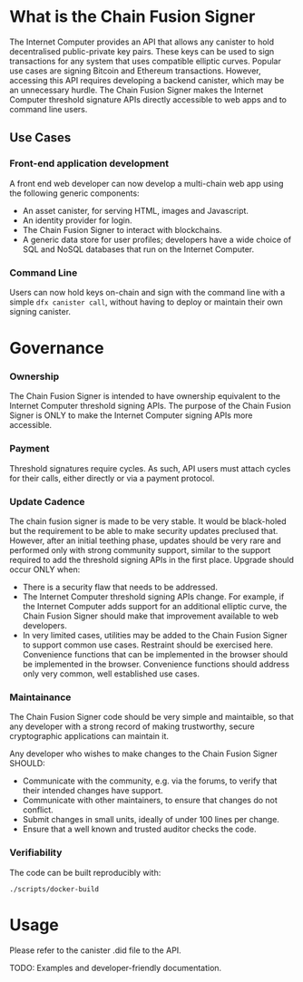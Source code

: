 # What is the Chain Fusion Signer

The Internet Computer provides an API that allows any canister to hold decentralised public-private key pairs.  These keys can be used to sign transactions for any system that uses compatible elliptic curves.  Popular use cases are signing Bitcoin and Ethereum transactions.  However, accessing this API requires developing a backend canister, which may be an unnecessary hurdle.  The Chain Fusion Signer makes the Internet Computer threshold signature APIs directly accessible to web apps and to command line users.

## Use Cases

### Front-end application development

A front end web developer can now develop a multi-chain web app using the following generic components:

- An asset canister, for serving HTML, images and Javascript.
- An identity provider for login.
- The Chain Fusion Signer to interact with blockchains.
- A generic data store for user profiles; developers have a wide choice of SQL and NoSQL databases that run on the Internet Computer.

### Command Line

Users can now hold keys on-chain and sign with the command line with a simple `dfx canister call`, without having to deploy or maintain their own signing canister.

# Governance
### Ownership
The Chain Fusion Signer is intended to have ownership equivalent to the Internet Computer threshold signing APIs.  The purpose of the Chain Fusion Signer is ONLY to make the Internet Computer signing APIs more accessible.

### Payment
Threshold signatures require cycles.  As such, API users must attach cycles for their calls, either directly or via a payment protocol.

### Update Cadence
The chain fusion signer is made to be very stable.  It would be black-holed but the requirement to be able to make security updates preclused that.  However, after an initial teething phase, updates should be very rare and performed only with strong community support, similar to the support required to add the threshold signing APIs in the first place.  Upgrade should occur ONLY when:

* There is a security flaw that needs to be addressed.
* The Internet Computer threshold signing APIs change.  For example, if the Internet Computer adds support for an additional elliptic curve, the Chain Fusion Signer should make that improvement available to web developers.
* In very limited cases, utilities may be added to the Chain Fusion Signer to support common use cases.  Restraint should be exercised here.  Convenience functions that can be implemented in the browser should be implemented in the browser.  Convenience functions should address only very common, well established use cases.

### Maintainance
The Chain Fusion Signer code should be very simple and maintaible, so that any developer with a strong record of making trustworthy, secure cryptographic applications can maintain it.

Any developer who wishes to make changes to the Chain Fusion Signer SHOULD:

- Communicate with the community, e.g. via the forums, to verify that their intended changes have support.
- Communicate with other maintainers, to ensure that changes do not conflict.
- Submit changes in small units, ideally of under 100 lines per change.
- Ensure that a well known and trusted auditor checks the code.

### Verifiability

The code can be built reproducibly with:
```
./scripts/docker-build
```

# Usage
Please refer to the canister .did file to the API.

TODO: Examples and developer-friendly documentation.
